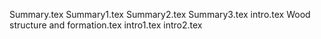 Summary.tex
Summary1.tex
Summary2.tex
Summary3.tex
intro.tex
Wood structure and formation.tex
intro1.tex
intro2.tex